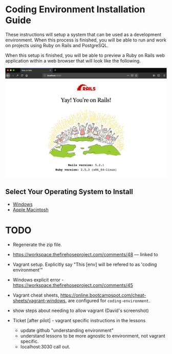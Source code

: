 # Coding Environment Installation Guide

These instructions will setup a system that can be used as a development environment.  When this process is finished, you will be able to run and work on projects using Ruby on Rails and PostgreSQL.

When this setup is finished, you will be able to preview a Ruby on Rails web application within a web browser that will look like the following.

![preview](images/preview.png)

## Select Your Operating System to Install

* [Windows](windows.md)
* [Apple Macintosh](mac.md)


# TODO

* Regenerate the zip file.
* https://workspace.thefirehoseproject.com/comments/48 — linked to
* Vagrant setup.  Explicitly say "This [env] will be refered to as 'coding environment'"
* Windows explicit error - https://workspace.thefirehoseproject.com/comments/45
* Vagrant cheat sheets, https://online.bootcampspot.com/cheat-sheets/vagrant-windows, are configured for `coding-environment`.
* show steps about needing to allow vagrant (David's screenshot)

* Ticket [after pilot] - vagrant specific instructions in the lessons
  - update github "understanding environment"
  - understand lessons to be more agnostic to environment, not vagrant specific.
  - localhost:3030 call out.